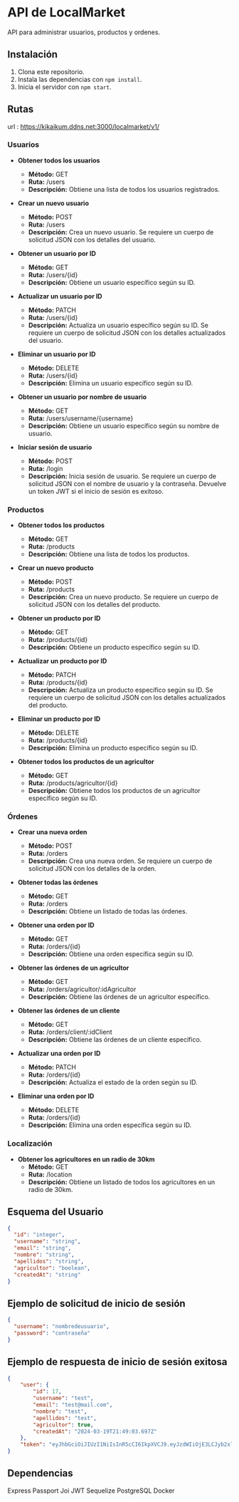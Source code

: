# API de LocalMarket

API para administrar usuarios, productos y ordenes.

## Instalación

1. Clona este repositorio.
2. Instala las dependencias con `npm install`.
3. Inicia el servidor con `npm start`.

## Rutas
url : https://kikaikum.ddns.net:3000/localmarket/v1/
### Usuarios

- **Obtener todos los usuarios**
  - **Método:** GET
  - **Ruta:** /users
  - **Descripción:** Obtiene una lista de todos los usuarios registrados.

- **Crear un nuevo usuario**
  - **Método:** POST
  - **Ruta:** /users
  - **Descripción:** Crea un nuevo usuario. Se requiere un cuerpo de solicitud JSON con los detalles del usuario.

- **Obtener un usuario por ID**
  - **Método:** GET
  - **Ruta:** /users/{id}
  - **Descripción:** Obtiene un usuario específico según su ID.

- **Actualizar un usuario por ID**
  - **Método:** PATCH
  - **Ruta:** /users/{id}
  - **Descripción:** Actualiza un usuario específico según su ID. Se requiere un cuerpo de solicitud JSON con los detalles actualizados del usuario.

- **Eliminar un usuario por ID**
  - **Método:** DELETE
  - **Ruta:** /users/{id}
  - **Descripción:** Elimina un usuario específico según su ID.

- **Obtener un usuario por nombre de usuario**
  - **Método:** GET
  - **Ruta:** /users/username/{username}
  - **Descripción:** Obtiene un usuario específico según su nombre de usuario.

- **Iniciar sesión de usuario**
  - **Método:** POST
  - **Ruta:** /login
  - **Descripción:** Inicia sesión de usuario. Se requiere un cuerpo de solicitud JSON con el nombre de usuario y la contraseña. Devuelve un token JWT si el inicio de sesión es exitoso.

### Productos

- **Obtener todos los productos**
  - **Método:** GET
  - **Ruta:** /products
  - **Descripción:** Obtiene una lista de todos los productos.

- **Crear un nuevo producto**
  - **Método:** POST
  - **Ruta:** /products
  - **Descripción:** Crea un nuevo producto. Se requiere un cuerpo de solicitud JSON con los detalles del producto.

- **Obtener un producto por ID**
  - **Método:** GET
  - **Ruta:** /products/{id}
  - **Descripción:** Obtiene un producto específico según su ID.

- **Actualizar un producto por ID**
  - **Método:** PATCH
  - **Ruta:** /products/{id}
  - **Descripción:** Actualiza un producto específico según su ID. Se requiere un cuerpo de solicitud JSON con los detalles actualizados del producto.

- **Eliminar un producto por ID**
  - **Método:** DELETE
  - **Ruta:** /products/{id}
  - **Descripción:** Elimina un producto específico según su ID.

- **Obtener todos los productos de un agricultor**
  - **Método:** GET
  - **Ruta:** /products/agricultor/{id}
  - **Descripción:** Obtiene todos los productos de un agricultor específico según su ID.

### Órdenes

- **Crear una nueva orden**
  - **Método:** POST
  - **Ruta:** /orders
  - **Descripción:** Crea una nueva orden. Se requiere un cuerpo de solicitud JSON con los detalles de la orden.

- **Obtener todas las órdenes**
  - **Método:** GET
  - **Ruta:** /orders
  - **Descripción:** Obtiene un listado de todas las órdenes.

- **Obtener una orden por ID**
  - **Método:** GET
  - **Ruta:** /orders/{id}
  - **Descripción:** Obtiene una orden específica según su ID.

- **Obtener las órdenes de un agricultor**
  - **Método:** GET
  - **Ruta:** /orders/agricultor/:idAgricultor
  - **Descripción:** Obtiene las órdenes de un agricultor específico.

- **Obtener las órdenes de un cliente**
  - **Método:** GET
  - **Ruta:** /orders/client/:idClient
  - **Descripción:** Obtiene las órdenes de un cliente específico.

- **Actualizar una orden por ID**
  - **Método:** PATCH
  - **Ruta:** /orders/{id}
  - **Descripción:** Actualiza el estado de la orden según su ID.

- **Eliminar una orden por ID**
  - **Método:** DELETE
  - **Ruta:** /orders/{id}
  - **Descripción:** Elimina una orden específica según su ID.

### Localización

- **Obtener los agricultores en un radio de 30km**
  - **Método:** GET
  - **Ruta:** /location
  - **Descripción:** Obtiene un listado de todos los agricultores en un radio de 30km.


## Esquema del Usuario

```json
{
  "id": "integer",
  "username": "string",
  "email": "string",
  "nombre": "string",
  "apellidos": "string",
  "agricultor": "boolean",
  "createdAt": "string"
}
```
## Ejemplo de solicitud de inicio de sesión
```json
{
  "username": "nombredeusuario",
  "password": "contraseña"
}
```
## Ejemplo de respuesta de inicio de sesión exitosa
```json
{
	"user": {
		"id": 17,
		"username": "test",
		"email": "test@mail.com",
		"nombre": "test",
		"apellidos": "test",
		"agricultor": true,
		"createdAt": "2024-03-19T21:49:03.697Z"
	},
	"token": "eyJhbGciOiJIUzI1NiIsInR5cCI6IkpXVCJ9.eyJzdWIiOjE3LCJyb2xlIjoiS0lLRVJ0YWdyaSIsImlhdCI6MTcxMDk1ODMyMH0.ulEwsC-l9oXHMmDVJgfjIDX7RiUcax31tJGm1xm5mzc"
}
```
## Dependencias
Express
Passport
Joi
JWT
Sequelize
PostgreSQL
Docker